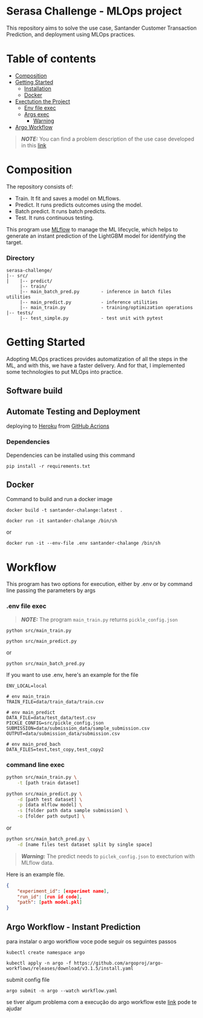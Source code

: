 # Serasa Challenge - MLOps project
This repository aims to solve the use case, Santander Customer Transaction Prediction, and deployment using MLOps practices.

# Table of contents
* [Composition](#composition)
* [Getting Started](#getting-started)
  + [Installation](#installation)
  + [Docker](#docker)
* [Exectution the Project](#exectution-the-project)
  + [Env file exec](#env-file-exec)
  + [Args exec](#args-exec)
    + [Warning](#warning)
* [Argo Workflow](#instant-prediction)

> **_NOTE:_** You can find a problem description of the use case developed in this [link](https://github.com/arimstefanini/serasa-challenge/blob/develop/problem.md)

# Composition

The repository consists of:
   * Train. It fit and saves a model on MLflows.
   * Predict. It runs predicts outcomes using the model.
   * Batch predict. It runs batch predicts.
   * Test. It runs continuous testing.

This program use  [MLflow](https://mlflow.org/) to manage the ML lifecycle, which helps to generate an instant prediction of the LightGBM model for identifying the target.

### Directory
```
serasa-challenge/
|-- src/
|    |-- predict/                                  
     |-- train/
     |-- main_batch_pred.py        - inference in batch files utilities
     |-- main_predict.py           - inference utilities
     |-- main_train.py             - training/optimization operations
|-- tests/
     |-- test_simple.py            - test unit with pytest
```

# Getting Started
Adopting MLOps practices provides automatization of all the steps in the ML, and with this, we have a faster delivery. And for that, I implemented some technologies to put MLOps into practice.
 
## Software build

## Automate Testing and Deployment
deploying to [Heroku](https://devcenter.heroku.com/articles/heroku-cli) from [GitHub Acrions](https://github.com/features/actions) 
### Dependencies
Dependencies can be installed using this command

`pip install -r requirements.txt`

## Docker 
Command to build and run a docker image

`docker build -t santander-chalange:latest .`

`docker run -it santander-chalange /bin/sh`

or

`docker run -it --env-file .env santander-chalange /bin/sh`


# Workflow
This program has two options for execution, either by .env or by command line passing the parameters by args
### .env file exec
> **_NOTE:_** The program `main_train.py` returns `pickle_config.json`

`python src/main_train.py`

`python src/main_predict.py`

or

`python src/main_batch_pred.py`

If you want to use .env, here's an example for the file
```t
ENV_LOCAL=local

# env main_train
TRAIN_FILE=data/train_data/train.csv

# env main_predict
DATA_FILE=data/test_data/test.csv
PICKLE_CONFIG=src/pickle_config.json
SUBMISSION=data/submission_data/sample_submission.csv
OUTPUT=data/submission_data/submission.csv

# env main_pred_bach
DATA_FILES=test,test_copy,test_copy2
```

### command line exec
```bash
python src/main_train.py \
    -t [path train dataset]
```
```bash
python src/main_predict.py \
    -d [path test dataset] \
    -p [data mlflow model] \
    -s [folder path data sample submission] \
    -o [folder path output] \
```
or
```bash
python src/main_batch_pred.py \
    -d [name files test dataset split by single space]
```

> **_Warning:_** 
The predict needs to `piclek_config.json` to execturion with MLflow data. 

Here is an example file.
```json
{
    "experiment_id": [experimet name],
    "run_id": [run id code],
    "path": [path model.pkl]
}
```

## Argo Workflow - Instant Prediction

para instalar o argo workflow voce pode seguir os seguintes passos
```
kubectl create namespace argo

kubectl apply -n argo -f https://github.com/argoproj/argo-workflows/releases/download/v3.1.5/install.yaml
```
submit config file
```
argo submit -n argo --watch workflow.yaml
```

se tiver algum problema com a execução do argo workflow este [link](https://www.eksworkshop.com/advanced/410_batch/install/) pode te ajudar
